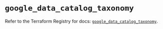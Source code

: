 # `google_data_catalog_taxonomy`

Refer to the Terraform Registry for docs: [`google_data_catalog_taxonomy`](https://registry.terraform.io/providers/hashicorp/google/6.8.0/docs/resources/data_catalog_taxonomy).
